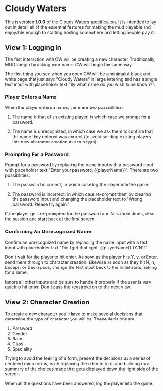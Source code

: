# Cloudy Waters

This is version **1.0.0** of the Cloudy Waters specification. It is intended to
lay out in detail all of the essential features for making the mud playable and
enjoyable enough to starting hosting somewhere and letting people play it.

## View 1: Logging In

The first interaction with CW will be creating a new character. Traditionally,
MUDs begin by asking your name. CW will begin the same way.

The first thing you see when you open CW will be a minimalist black and white
page that just says "Cloudy Waters" in large lettering and has a single text
input with placeholder text "By what name do you wish to be known?".

### Player Enters a Name

When the player enters a name, there are two possibilities:

1. The name is that of an existing player, in which case we prompt for a
   password.

2. The name is unrecognized, in which case we ask them to confirm that the name
   they entered was correct (to avoid sending existing players into new
   character creation due to a typo).

### Prompting For a Password

Prompt for a password by replacing the name input with a password input with
placeholder text "Enter your password, {{playerName}}". There are two
possibilities:

1. The password is correct, in which case log the player into the game.

2. The password is incorrect, in which case re-prompt them by clearing the
   password input and changing the placeholder text to "Wrong password. Please
   try again."

If the player gets re-prompted for the password and fails three times, clear the
session and start back at the first screen.

### Confirming An Unrecognized Name

Confirm an unrecognized name by replacing the name input with a text input with
placeholder text "Did I get that right, {{playerName}} (Y/N)?"

Don't wait for the player to hit enter. As soon as the player hits Y, y, or
Enter, send them through to character creation. Likewise as soon as they hit
N, n, Escape, or Backspace, change the text input back to the initial state,
asking for a name.

Ignore all other inputs and be sure to handle it properly if the user is very
quick to hit enter. Don't pass the keystroke on to the next view.

## View 2: Character Creation

To create a new character you'll have to make several decisions that determine
the type of character you will be. These decisions are:

1. Password
2. Gender
3. Race
4. Class
5. Speciality

Trying to avoid the feeling of a form, present the decisions as a series of
centered microforms, each replacing the other in turn, and building up a summary
of the choices made that gets displayed down the right side of the screen.

When all the questions have been answered, log the player into the game.


